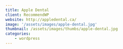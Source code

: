 ```yaml
---
title: Apple Dental
client: RecommendWP
website: http://appledental.ca/
image: '/assets/images/apple-dental.jpg'
thumbnail: /assets/images/thumbs/apple-dental.jpg
categories:
    - wordpress
---
```

